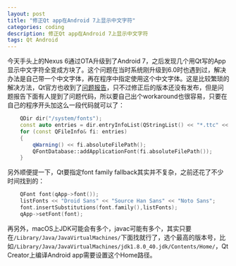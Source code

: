 ```yaml
---
layout: post
title: "修正Qt app在Android 7上显示中文字符"
categories: coding
description: 修正Qt app在Android 7上显示中文字符
tags: Qt Android
---
```

今天手头上的Nexus 6通过OTA升级到了Android 7，之后发现几个用Qt写的App显示中文字符全变成方块了。这个问题在当时系统刚升级到6.0时也遇到过，解决办法是自己带一个中文字体，再在程序中指定使用这个中文字体。这是比较繁琐的解决方法，Qt官方也收到了[问题报告](https://bugreports.qt.io/browse/QTBUG-53511)，只不过修正后的版本还没有发布，但是问题报告下面有人提到了问题代码，所以要自己出个workaround也很容易，只要在自己的程序开头加这么一段代码就可以了：

```cpp
    QDir dir("/system/fonts");
    const auto entries = dir.entryInfoList(QStringList() << "*.ttc" << "*.ttf" << "*.otf", QDir::Files);
    for (const QFileInfo& fi: entries)
    {
        qWarning() << fi.absoluteFilePath();
        QFontDatabase::addApplicationFont(fi.absoluteFilePath());
    }
```

另外顺便提一下，Qt要指定font family fallback其实并不复杂，之前还花了不少时间找到的：

```cpp
    QFont font(qApp->font());
    listFonts << "Droid Sans" << "Source Han Sans" << "Noto Sans";
    font.insertSubstitutions(font.family(),listFonts);
    qApp->setFont(font);
```

再另外，macOS上JDK可能会有多个，javac可能有多个，其实只要在`/Library/Java/JavaVirtualMachines/`下面找就行了，选个最高的版本号，比如`/Library/Java/JavaVirtualMachines/jdk1.8.0_40.jdk/Contents/Home/`，Qt Creator上编译Android app需要设置这个Home路径。
